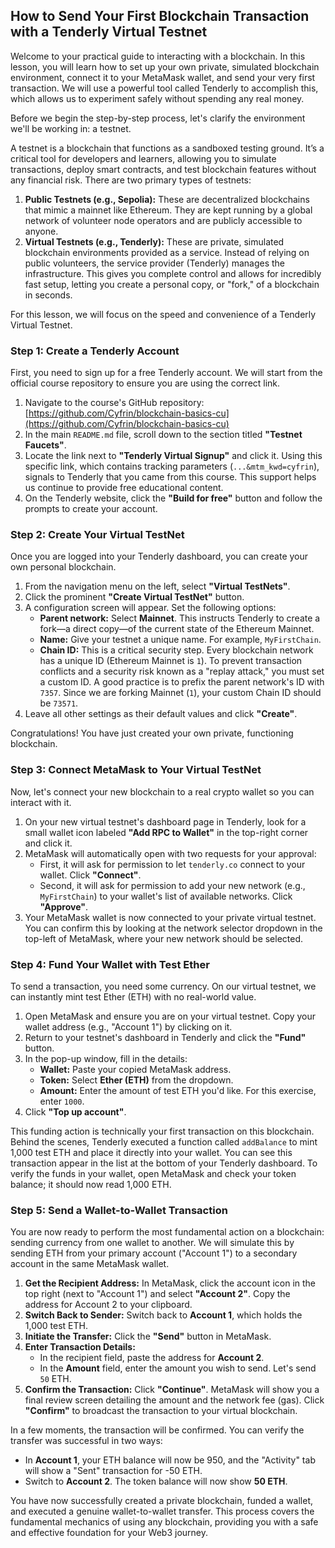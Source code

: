 ## How to Send Your First Blockchain Transaction with a Tenderly Virtual Testnet

Welcome to your practical guide to interacting with a blockchain. In this lesson, you will learn how to set up your own private, simulated blockchain environment, connect it to your MetaMask wallet, and send your very first transaction. We will use a powerful tool called Tenderly to accomplish this, which allows us to experiment safely without spending any real money.

Before we begin the step-by-step process, let's clarify the environment we'll be working in: a testnet.

A testnet is a blockchain that functions as a sandboxed testing ground. It’s a critical tool for developers and learners, allowing you to simulate transactions, deploy smart contracts, and test blockchain features without any financial risk. There are two primary types of testnets:

1.  **Public Testnets (e.g., Sepolia):** These are decentralized blockchains that mimic a mainnet like Ethereum. They are kept running by a global network of volunteer node operators and are publicly accessible to anyone.
2.  **Virtual Testnets (e.g., Tenderly):** These are private, simulated blockchain environments provided as a service. Instead of relying on public volunteers, the service provider (Tenderly) manages the infrastructure. This gives you complete control and allows for incredibly fast setup, letting you create a personal copy, or "fork," of a blockchain in seconds.

For this lesson, we will focus on the speed and convenience of a Tenderly Virtual Testnet.

### Step 1: Create a Tenderly Account

First, you need to sign up for a free Tenderly account. We will start from the official course repository to ensure you are using the correct link.

1.  Navigate to the course's GitHub repository: [https://github.com/Cyfrin/blockchain-basics-cu](https://github.com/Cyfrin/blockchain-basics-cu)
2.  In the main `README.md` file, scroll down to the section titled **"Testnet Faucets"**.
3.  Locate the link next to **"Tenderly Virtual Signup"** and click it. Using this specific link, which contains tracking parameters (`...&mtm_kwd=cyfrin`), signals to Tenderly that you came from this course. This support helps us continue to provide free educational content.
4.  On the Tenderly website, click the **"Build for free"** button and follow the prompts to create your account.

### Step 2: Create Your Virtual TestNet

Once you are logged into your Tenderly dashboard, you can create your own personal blockchain.

1.  From the navigation menu on the left, select **"Virtual TestNets"**.
2.  Click the prominent **"Create Virtual TestNet"** button.
3.  A configuration screen will appear. Set the following options:
    *   **Parent network:** Select **Mainnet**. This instructs Tenderly to create a fork—a direct copy—of the current state of the Ethereum Mainnet.
    *   **Name:** Give your testnet a unique name. For example, `MyFirstChain`.
    *   **Chain ID:** This is a critical security step. Every blockchain network has a unique ID (Ethereum Mainnet is `1`). To prevent transaction conflicts and a security risk known as a "replay attack," you must set a custom ID. A good practice is to prefix the parent network's ID with `7357`. Since we are forking Mainnet (`1`), your custom Chain ID should be `73571`.
4.  Leave all other settings as their default values and click **"Create"**.

Congratulations! You have just created your own private, functioning blockchain.

### Step 3: Connect MetaMask to Your Virtual TestNet

Now, let's connect your new blockchain to a real crypto wallet so you can interact with it.

1.  On your new virtual testnet's dashboard page in Tenderly, look for a small wallet icon labeled **"Add RPC to Wallet"** in the top-right corner and click it.
2.  MetaMask will automatically open with two requests for your approval:
    *   First, it will ask for permission to let `tenderly.co` connect to your wallet. Click **"Connect"**.
    *   Second, it will ask for permission to add your new network (e.g., `MyFirstChain`) to your wallet's list of available networks. Click **"Approve"**.
3.  Your MetaMask wallet is now connected to your private virtual testnet. You can confirm this by looking at the network selector dropdown in the top-left of MetaMask, where your new network should be selected.

### Step 4: Fund Your Wallet with Test Ether

To send a transaction, you need some currency. On our virtual testnet, we can instantly mint test Ether (ETH) with no real-world value.

1.  Open MetaMask and ensure you are on your virtual testnet. Copy your wallet address (e.g., "Account 1") by clicking on it.
2.  Return to your testnet's dashboard in Tenderly and click the **"Fund"** button.
3.  In the pop-up window, fill in the details:
    *   **Wallet:** Paste your copied MetaMask address.
    *   **Token:** Select **Ether (ETH)** from the dropdown.
    *   **Amount:** Enter the amount of test ETH you'd like. For this exercise, enter `1000`.
4.  Click **"Top up account"**.

This funding action is technically your first transaction on this blockchain. Behind the scenes, Tenderly executed a function called `addBalance` to mint 1,000 test ETH and place it directly into your wallet. You can see this transaction appear in the list at the bottom of your Tenderly dashboard. To verify the funds in your wallet, open MetaMask and check your token balance; it should now read 1,000 ETH.

### Step 5: Send a Wallet-to-Wallet Transaction

You are now ready to perform the most fundamental action on a blockchain: sending currency from one wallet to another. We will simulate this by sending ETH from your primary account ("Account 1") to a secondary account in the same MetaMask wallet.

1.  **Get the Recipient Address:** In MetaMask, click the account icon in the top right (next to "Account 1") and select **"Account 2"**. Copy the address for Account 2 to your clipboard.
2.  **Switch Back to Sender:** Switch back to **Account 1**, which holds the 1,000 test ETH.
3.  **Initiate the Transfer:** Click the **"Send"** button in MetaMask.
4.  **Enter Transaction Details:**
    *   In the recipient field, paste the address for **Account 2**.
    *   In the **Amount** field, enter the amount you wish to send. Let's send `50` ETH.
5.  **Confirm the Transaction:** Click **"Continue"**. MetaMask will show you a final review screen detailing the amount and the network fee (gas). Click **"Confirm"** to broadcast the transaction to your virtual blockchain.

In a few moments, the transaction will be confirmed. You can verify the transfer was successful in two ways:

*   In **Account 1**, your ETH balance will now be 950, and the "Activity" tab will show a "Sent" transaction for -50 ETH.
*   Switch to **Account 2**. The token balance will now show **50 ETH**.

You have now successfully created a private blockchain, funded a wallet, and executed a genuine wallet-to-wallet transfer. This process covers the fundamental mechanics of using any blockchain, providing you with a safe and effective foundation for your Web3 journey.